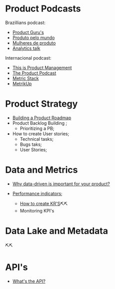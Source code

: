 # Product Podcasts
Brazillians podcast:
- [Product Guru's](https://open.spotify.com/show/7uRmxP1l3m9kwrsTYxnIMA?si=8da16b4c305f4172)
- [Produto pelo mundo](https://open.spotify.com/show/5PD1bRaJz3irxq712zF566?si=9048ed8a4ace4c09)
- [Mulheres de produto](https://open.spotify.com/show/1rfUWxL2Ia7kA343ClLya1?si=30724932a59a44ae)
- [Analytics talk](https://open.spotify.com/show/4qP97l3OJO9vH37fWhrbB7?si=ab437ae440394fa1)

Internacional podcast:
- [This is Product Management](https://open.spotify.com/show/5qoM5evv8FUvaqkSY6OHzn?si=5ddc4b6558dc432a)
- [The Product Podcast](https://open.spotify.com/show/1XBrhVLsQOIAv3KFBqnzrX?si=1c10051bf4ae4cff)
- [Metric Stack](https://open.spotify.com/show/7ksflmEcFHX9XQOlMlE25Z?si=bed2cfb67f194135)
- [MetrikUp](https://open.spotify.com/show/2p60u4FF6HIrNX5CDQbF69?si=4ee63fa82e0e47ab)


# Product Strategy

* [Building a Product Roadmap](https://github.com/jessicaxafranski/learn_about_product/blob/main/build_pb.md)
* Product Backlog Building ;
   * Prioritizing a PB;
* How to create User stories; 
   * Technical tasks;
   * Bugs taks;
   * User Stories;


# Data and Metrics

* [Why data-driven is important for your product?](https://github.com/jessicaxafranski/learn_about_product/blob/main/data_driven.md) 
* [Performance indicators](https://github.com/jessicaxafranski/learn_about_product/blob/main/performance_indicators.md);
    
   * [How to create KR'S](https://github.com/jessicaxafranski/learn_about_product/blob/main/create_KR.md)⛏⛏
   * Monitoring KPI's

# Data Lake and Metadata
⛏⛏


# API's

* [What's the API?](https://github.com/jessicaxafranski/learn_about_product/blob/main/about_api.md)
